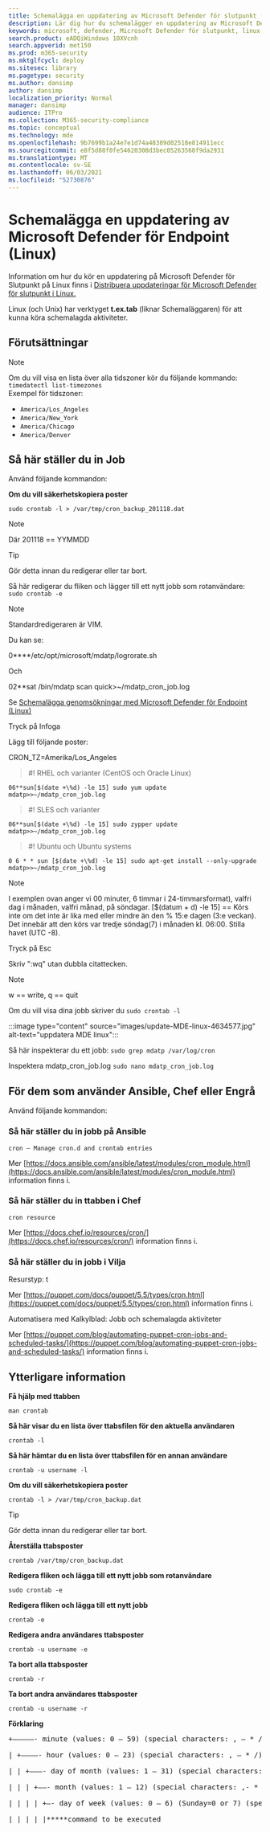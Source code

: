 ```yaml
---
title: Schemalägga en uppdatering av Microsoft Defender för slutpunkt (Linux)
description: Lär dig hur du schemalägger en uppdatering av Microsoft Defender för slutpunkt (Linux) för att bättre skydda organisationens tillgångar.
keywords: microsoft, defender, Microsoft Defender för slutpunkt, linux, genomsökningar, antivirus, microsoft defender för slutpunkt (linux)
search.product: eADQiWindows 10XVcnh
search.appverid: met150
ms.prod: m365-security
ms.mktglfcycl: deploy
ms.sitesec: library
ms.pagetype: security
ms.author: dansimp
author: dansimp
localization_priority: Normal
manager: dansimp
audience: ITPro
ms.collection: M365-security-compliance
ms.topic: conceptual
ms.technology: mde
ms.openlocfilehash: 9b7699b1a24e7e1d74a48389d02518e814911ecc
ms.sourcegitcommit: e8f5d88f0fe54620308d3bec05263568f9da2931
ms.translationtype: MT
ms.contentlocale: sv-SE
ms.lasthandoff: 06/03/2021
ms.locfileid: "52730876"
---
```

# <a name="schedule-an-update-of-the-microsoft-defender-for-endpoint-linux"></a>Schemalägga en uppdatering av Microsoft Defender för Endpoint (Linux)

Information om hur du kör en uppdatering på Microsoft Defender för Slutpunkt på Linux finns i [Distribuera uppdateringar för Microsoft Defender för slutpunkt i Linux.](/microsoft-365/security/defender-endpoint/linux-updates)

Linux (och Unix) har verktyget **t.ex.tab** (liknar Schemaläggaren) för att kunna köra schemalagda aktiviteter.

## <a name="pre-requisite"></a>Förutsättningar

> [!NOTE]
> Om du vill visa en lista över alla tidszoner kör du följande kommando: `timedatectl list-timezones`<br>
> Exempel för tidszoner: <br>
> - `America/Los_Angeles`
> - `America/New_York`
> - `America/Chicago`
> - `America/Denver`

## <a name="to-set-the-cron-job"></a>Så här ställer du in Job
Använd följande kommandon:

**Om du vill säkerhetskopiera poster**

`sudo crontab -l > /var/tmp/cron_backup_201118.dat`

> [!NOTE]
> Där 201118 == YYMMDD

> [!TIP]
> Gör detta innan du redigerar eller tar bort. <br>

Så här redigerar du fliken och lägger till ett nytt jobb som rotanvändare: <br>
`sudo crontab -e`

> [!NOTE]
> Standardredigeraren är VIM.

Du kan se:

0****/etc/opt/microsoft/mdatp/logrorate.sh

Och

02**sat /bin/mdatp scan quick>~/mdatp_cron_job.log

Se [Schemalägga genomsökningar med Microsoft Defender för Endpoint (Linux)](linux-schedule-scan-atp.md)

Tryck på Infoga

Lägg till följande poster:

CRON_TZ=Amerika/Los_Angeles

> #<a name="rhel-and-variants-centos-and-oracle-linux"></a>! RHEL och varianter (CentOS och Oracle Linux)

`06**sun[$(date +\%d) -le 15] sudo yum update mdatp>>~/mdatp_cron_job.log`

> #<a name="sles-and-variants"></a>! SLES och varianter

`06**sun[$(date +\%d) -le 15] sudo zypper update mdatp>>~/mdatp_cron_job.log`

> #<a name="ubuntu-and-debian-systems"></a>! Ubuntu och Ubuntu systems

`0 6 * * sun [$(date +\%d) -le 15] sudo apt-get install --only-upgrade mdatp>>~/mdatp_cron_job.log`

> [!NOTE]
> I exemplen ovan anger vi 00 minuter, 6 timmar i 24-timmarsformat), valfri dag i månaden, valfri månad, på söndagar. [$(datum + d) -le 15] == Körs inte om det inte är lika med eller mindre än den \% 15:e dagen (3:e veckan). Det innebär att den körs var tredje söndag(7) i månaden kl. 06:00. Stilla havet (UTC -8).

Tryck på Esc

Skriv ":wq" utan dubbla citattecken.

> [!NOTE]
> w == write, q == quit

Om du vill visa dina jobb skriver du `sudo crontab -l`

:::image type="content" source="images/update-MDE-linux-4634577.jpg" alt-text="uppdatera MDE linux":::

Så här inspekterar du ett jobb: `sudo grep mdatp /var/log/cron`

Inspektera mdatp_cron_job.log `sudo nano mdatp_cron_job.log`

## <a name="for-those-who-use-ansible-chef-or-puppet"></a>För dem som använder Ansible, Chef eller Engrå

Använd följande kommandon:
### <a name="to-set-cron-jobs-in-ansible"></a>Så här ställer du in jobb på Ansible

`cron – Manage cron.d and crontab entries`

Mer [https://docs.ansible.com/ansible/latest/modules/cron_module.html](https://docs.ansible.com/ansible/latest/modules/cron_module.html) information finns i.

### <a name="to-set-crontabs-in-chef"></a>Så här ställer du in ttabben i Chef
`cron resource`

Mer [https://docs.chef.io/resources/cron/](https://docs.chef.io/resources/cron/) information finns i.

### <a name="to-set-cron-jobs-in-puppet"></a>Så här ställer du in jobb i Vilja
Resurstyp: t

Mer [https://puppet.com/docs/puppet/5.5/types/cron.html](https://puppet.com/docs/puppet/5.5/types/cron.html) information finns i.

Automatisera med Kalkylblad: Jobb och schemalagda aktiviteter

Mer [https://puppet.com/blog/automating-puppet-cron-jobs-and-scheduled-tasks/](https://puppet.com/blog/automating-puppet-cron-jobs-and-scheduled-tasks/) information finns i.

## <a name="additional-information"></a>Ytterligare information

**Få hjälp med ttabben**

`man crontab`

**Så här visar du en lista över ttabsfilen för den aktuella användaren**

`crontab -l`

**Så här hämtar du en lista över ttabsfilen för en annan användare**

`crontab -u username -l`

**Om du vill säkerhetskopiera poster**

`crontab -l > /var/tmp/cron_backup.dat`

> [!TIP]
> Gör detta innan du redigerar eller tar bort. <br>

**Återställa ttabsposter**

`crontab /var/tmp/cron_backup.dat`

**Redigera fliken och lägga till ett nytt jobb som rotanvändare**

`sudo crontab -e`

**Redigera fliken och lägga till ett nytt jobb**

`crontab -e`

**Redigera andra användares ttabsposter**

`crontab -u username -e`

**Ta bort alla ttabsposter**

`crontab -r`

**Ta bort andra användares ttabsposter**

`crontab -u username -r`

**Förklaring**

<pre>
+—————- minute (values: 0 – 59) (special characters: , – * /)  <br>
| +————- hour (values: 0 – 23) (special characters: , – * /) <br>
| | +———- day of month (values: 1 – 31) (special characters: , – * / L W C)  <br>
| | | +——- month (values: 1 – 12) (special characters: ,- * / )  <br>
| | | | +—- day of week (values: 0 – 6) (Sunday=0 or 7) (special characters: , – * / L W C) <br>
| | | | |*****command to be executed
</pre>

